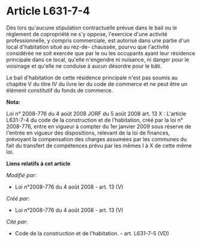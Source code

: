 # Article L631-7-4

Dès lors qu'aucune stipulation contractuelle prévue dans le bail ou le règlement de copropriété ne s'y oppose, l'exercice
d'une activité professionnelle, y compris commerciale, est autorisé dans une partie d'un local d'habitation situé au rez-de-
chaussée, pourvu que l'activité considérée ne soit exercée que par le ou les occupants ayant leur résidence principale dans
ce local, qu'elle n'engendre ni nuisance, ni danger pour le voisinage et qu'elle ne conduise à aucun désordre pour le bâti. 

Le bail d'habitation de cette résidence principale n'est pas soumis au chapitre V du titre IV du livre Ier du code de
commerce et ne peut être un élément constitutif du fonds de commerce.

**Nota:**

Loi n° 2008-776 du 4 août 2008 JORF du 5 août 2008 art. 13 X : L'article L631-7-4 du code de la construction et de
l'habitation, créé par la loi n° 2008-776, entre en vigueur à compter du 1er janvier 2009 sous réserve de l'entrée en vigueur
des dispositions, relevant de la loi de finances, prévoyant la compensation des charges assumées par les communes du fait du
transfert de compétences prévu par les mêmes I à X de cette même loi.

**Liens relatifs à cet article**

_Modifié par_:

  - Loi n°2008-776 du 4 août 2008 - art. 13 (V)

_Créé par_:

  - Loi n°2008-776 du 4 août 2008 - art. 13 (V)

_Cité par_:

  - Code de la construction et de l'habitation. - art. L631-7-5 (VD)
